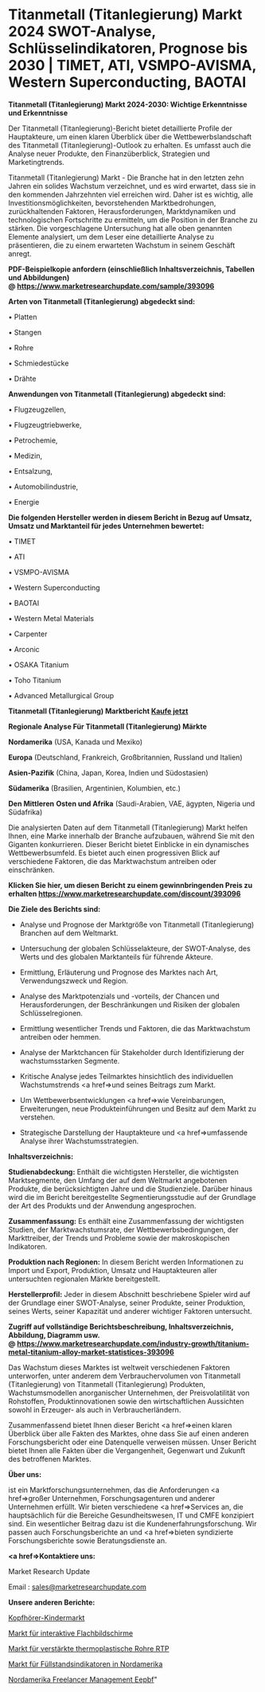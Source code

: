 # Titanmetall (Titanlegierung) Markt 2024 SWOT-Analyse, Schlüsselindikatoren, Prognose bis 2030 | TIMET, ATI, VSMPO-AVISMA, Western Superconducting, BAOTAI

<strong>Titanmetall (Titanlegierung) Markt 2024-2030: Wichtige Erkenntnisse und Erkenntnisse</strong>

Der Titanmetall (Titanlegierung)-Bericht bietet detaillierte Profile der Hauptakteure, um einen klaren Überblick über die Wettbewerbslandschaft des Titanmetall (Titanlegierung)-Outlook zu erhalten. Es umfasst auch die Analyse neuer Produkte, den Finanzüberblick, Strategien und Marketingtrends.

Titanmetall (Titanlegierung) Markt - Die Branche hat in den letzten zehn Jahren ein solides Wachstum verzeichnet, und es wird erwartet, dass sie in den kommenden Jahrzehnten viel erreichen wird. Daher ist es wichtig, alle Investitionsmöglichkeiten, bevorstehenden Marktbedrohungen, zurückhaltenden Faktoren, Herausforderungen, Marktdynamiken und technologischen Fortschritte zu ermitteln, um die Position in der Branche zu stärken. Die vorgeschlagene Untersuchung hat alle oben genannten Elemente analysiert, um dem Leser eine detaillierte Analyse zu präsentieren, die zu einem erwarteten Wachstum in seinem Geschäft anregt.

<strong><b>PDF-Beispielkopie anfordern (einschließlich Inhaltsverzeichnis, Tabellen und Abbildungen) @ </b></strong><strong><a href=https://www.marketresearchupdate.com/sample/393096><strong>https://www.marketresearchupdate.com/sample/393096</u></a></strong></strong>

<strong>Arten von Titanmetall (Titanlegierung) abgedeckt sind:</strong>

• Platten

• Stangen

• Rohre

• Schmiedestücke

• Drähte

<strong>Anwendungen von Titanmetall (Titanlegierung) abgedeckt sind:</strong>

• Flugzeugzellen,

• Flugzeugtriebwerke,

• Petrochemie,

• Medizin,

• Entsalzung,

• Automobilindustrie,

• Energie

<strong>Die folgenden Hersteller werden in diesem Bericht in Bezug auf Umsatz, Umsatz und Marktanteil für jedes Unternehmen bewertet:</strong>

• TIMET

• ATI

• VSMPO-AVISMA

• Western Superconducting

• BAOTAI

• Western Metal Materials

• Carpenter

• Arconic

• OSAKA Titanium

• Toho Titanium

• Advanced Metallurgical Group

<strong>Titanmetall (Titanlegierung) Marktbericht <a href=https://www.marketresearchupdate.com/buynow/393096>Kaufe jetzt</a></strong>

<strong>Regionale Analyse Für Titanmetall (Titanlegierung) Märkte</strong>

<strong>Nordamerika</strong> (USA, Kanada und Mexiko)

<strong>Europa</strong> (Deutschland, Frankreich, Großbritannien, Russland und Italien)

<strong>Asien-Pazifik</strong> (China, Japan, Korea, Indien und Südostasien)

<strong>Südamerika</strong> (Brasilien, Argentinien, Kolumbien, etc.)

<strong>Den Mittleren</strong> <strong>Osten und Afrika</strong> (Saudi-Arabien, VAE, ägypten, Nigeria und Südafrika)

Die analysierten Daten auf dem Titanmetall (Titanlegierung) Markt helfen Ihnen, eine Marke innerhalb der Branche aufzubauen, während Sie mit den Giganten konkurrieren. Dieser Bericht bietet Einblicke in ein dynamisches Wettbewerbsumfeld. Es bietet auch einen progressiven Blick auf verschiedene Faktoren, die das Marktwachstum antreiben oder einschränken.

<strong>Klicken Sie hier, um diesen Bericht zu einem gewinnbringenden Preis zu erhalten
</strong><strong><a href=https://www.marketresearchupdate.com/discount/393096>https://www.marketresearchupdate.com/discount/393096</b></u></strong></a>

<strong>Die Ziele des Berichts sind:</strong>

- Analyse und Prognose der Marktgröße von Titanmetall (Titanlegierung) Branchen auf dem Weltmarkt.

- Untersuchung der globalen Schlüsselakteure, der SWOT-Analyse, des Werts und des globalen Marktanteils für führende Akteure.

- Ermittlung, Erläuterung und Prognose des Marktes nach Art, Verwendungszweck und Region.

- Analyse des Marktpotenzials und -vorteils, der Chancen und Herausforderungen, der Beschränkungen und Risiken der globalen Schlüsselregionen.

- Ermittlung wesentlicher Trends und Faktoren, die das Marktwachstum antreiben oder hemmen.

- Analyse der Marktchancen für Stakeholder durch Identifizierung der wachstumsstarken Segmente.

- Kritische Analyse jedes Teilmarktes hinsichtlich des individuellen Wachstumstrends <a href=>und</a> seines Beitrags zum Markt.

- Um Wettbewerbsentwicklungen <a href=>wie</a> Vereinbarungen, Erweiterungen, neue Produkteinführungen und Besitz auf dem Markt zu verstehen.

- Strategische Darstellung der Hauptakteure und <a href=>umfas</a>sende Analyse ihrer Wachstumsstrategien.

<strong>Inhaltsverzeichnis:</strong>

<strong>Studienabdeckung:</strong> Enthält die wichtigsten Hersteller, die wichtigsten Marktsegmente, den Umfang der auf dem Weltmarkt angebotenen Produkte, die berücksichtigten Jahre und die Studienziele. Darüber hinaus wird die im Bericht bereitgestellte Segmentierungsstudie auf der Grundlage der Art des Produkts und der Anwendung angesprochen.

<strong>Zusammenfassung:</strong> Es enthält eine Zusammenfassung der wichtigsten Studien, der Marktwachstumsrate, der Wettbewerbsbedingungen, der Markttreiber, der Trends und Probleme sowie der makroskopischen Indikatoren.

<strong>Produktion nach Regionen:</strong> In diesem Bericht werden Informationen zu Import und Export, Produktion, Umsatz und Hauptakteuren aller untersuchten regionalen Märkte bereitgestellt.

<strong>Herstellerprofil:</strong> Jeder in diesem Abschnitt beschriebene Spieler wird auf der Grundlage einer SWOT-Analyse, seiner Produkte, seiner Produktion, seines Werts, seiner Kapazität und anderer wichtiger Faktoren untersucht.

<strong><b>Zugriff auf vollständige Berichtsbeschreibung, Inhaltsverzeichnis, Abbildung, Diagramm usw. @ </b></strong><strong><a href=https://www.marketresearchupdate.com/industry-growth/titanium-metal-titanium-alloy-market-statistices-393096>https://www.marketresearchupdate.com/industry-growth/titanium-metal-titanium-alloy-market-statistices-393096</a></strong>

Das Wachstum dieses Marktes ist weltweit verschiedenen Faktoren unterworfen, unter anderem dem Verbrauchervolumen von Titanmetall (Titanlegierung) von Titanmetall (Titanlegierung) Produkten, Wachstumsmodellen anorganischer Unternehmen, der Preisvolatilität von Rohstoffen, Produktinnovationen sowie den wirtschaftlichen Aussichten sowohl in Erzeuger- als auch in Verbraucherländern.

Zusammenfassend bietet Ihnen dieser Bericht <a href=>einen</a> klaren Überblick über alle Fakten des Marktes, ohne dass Sie auf einen anderen Forschungsbericht oder eine Datenquelle verweisen müssen. Unser Bericht bietet Ihnen alle Fakten über die Vergangenheit, Gegenwart und Zukunft des betroffenen Marktes.

<strong>Über uns:</strong>

 ist ein Marktforschungsunternehmen, das die Anforderungen <a href=>großer</a> Unternehmen, Forschungsagenturen und anderer Unternehmen erfüllt. Wir bieten verschiedene <a href=>Services</a> an, die hauptsächlich für die Bereiche Gesundheitswesen, IT und CMFE konzipiert sind. Ein wesentlicher Beitrag dazu ist die Kundenerfahrungsforschung. Wir passen auch Forschungsberichte an und <a href=>bieten</a> syndizierte Forschungsberichte sowie Beratungsdienste an.

<strong><a href=>Kontaktiere uns:</a></strong>

Market Research Update

Email : sales@marketresearchupdate.com

<strong>Unsere anderen Berichte:</strong>

<a href=https://www.linkedin.com/pulse/headphones-kids-market-opportunities-stay-ahead>Kopfhörer-Kindermarkt</a>

<a href=https://www.linkedin.com/pulse/interactive-flat-panel-market-sizing-up-anticipating>Markt für interaktive Flachbildschirme</a>

<a href=https://www.linkedin.com/pulse/reinforced-thermoplastic-pipes-rtp-market-2023>Markt für verstärkte thermoplastische Rohre RTP</a>

<a href=https://www.linkedin.com/pulse/north-america-level-indicators-market-analysis>Markt für Füllstandsindikatoren in Nordamerika</a>

<a href=https://www.linkedin.com/pulse/north-america-freelancer-management-eepbf/>Nordamerika Freelancer Management Eepbf</a>"
